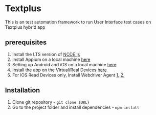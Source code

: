 # Textplus
This is an test automation framework to run User Interface test cases on Textplus hybrid app

## prerequisites

1. Install the LTS version of [NODE.js](https://nodejs.org/en/)
2. Install Appium on a local machine [here](https://github.com/webdriverio/appium-boilerplate/blob/main/docs/APPIUM.md)
3. Setting up Android and iOS on a local machine [here](https://github.com/webdriverio/appium-boilerplate/blob/main/docs/ANDROID_IOS_SETUP.md)
4. Install the app on the Virtual/Real Devices [here](./app)
5. For IOS Read Devices only, Install Webdriver Agent [1.](https://appium.io/docs/en/drivers/ios-xcuitest-real-devices/#appium-xcuitest-driver-real-device-setup) [2.](https://github.com/facebookarchive/WebDriverAgent)

## Installation

1. Clone git repository - `git clone {URL}`
2. Go to the project folder and install dependencies - `npm install`

